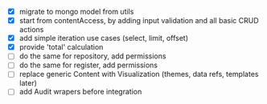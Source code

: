 - [x] migrate to mongo model from utils
- [x] start from contentAccess, by adding input validation and all basic CRUD actions
- [x] add simple iteration use cases (select, limit, offset)
- [x] provide 'total' calculation 
- [ ] do the same for repository, add permissions
- [ ] do the same for register, add permissions
- [ ] replace generic Content with Visualization (themes, data refs, templates later)
- [ ] add Audit wrapers before integration